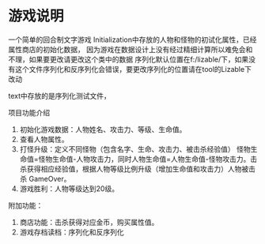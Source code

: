 # 游戏说明
一个简单的回合制文字游戏
Initialization中存放的人物和怪物的初试化属性，已经属性商店的初始化数据，
因为游戏在数据设计上没有经过精细计算所以难免会和不理，如果要更改请更改这个类中的数据
序列化默认位置在f:/lizable/下，如果没有这个文件序列化和反序列化会错误，要更改序列化的位置请在tool的Lizable下改动

text中存放的是序列化测试文件，

项目功能介绍	
1.	初始化游戏数据：人物姓名、攻击力、等级、生命值。
2.	查看人物属性。
3.	打怪升级：定义不同怪物（包含名字、生命、攻击力、被击杀经验值）
怪物生命值=怪物生命值-人物攻击力，同时人物生命值=人物生命值-怪物攻击力。击杀获得相应经验值，根据人物等级比例升级（增加生命值和攻击力）人物被击杀 GameOver。
4.	游戏胜利：人物等级达到20级。

附加功能：
1.	商店功能：击杀获得对应金币，购买属性值。
2.	游戏存档读档：序列化和反序列化 
